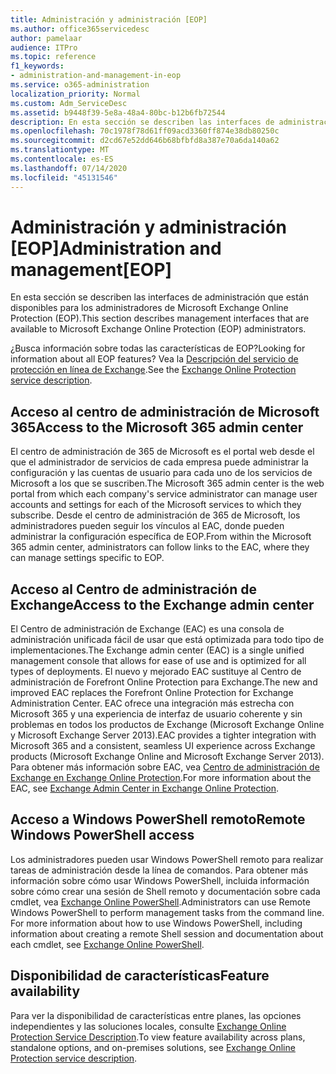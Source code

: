 ```yaml
---
title: Administración y administración [EOP]
ms.author: office365servicedesc
author: pamelaar
audience: ITPro
ms.topic: reference
f1_keywords:
- administration-and-management-in-eop
ms.service: o365-administration
localization_priority: Normal
ms.custom: Adm_ServiceDesc
ms.assetid: b9448f39-5e8a-48a4-80bc-b12b6fb72544
description: En esta sección se describen las interfaces de administración que están disponibles para los administradores de Microsoft Exchange Online Protection (EOP).
ms.openlocfilehash: 70c1978f78d61ff09acd3360ff874e38db80250c
ms.sourcegitcommit: d2cd67e52dd646b68bfbfd8a387e70a6da140a62
ms.translationtype: MT
ms.contentlocale: es-ES
ms.lasthandoff: 07/14/2020
ms.locfileid: "45131546"
---
```

# <a name="administration-and-managementeop"></a><span data-ttu-id="fac7c-103">Administración y administración [EOP]</span><span class="sxs-lookup"><span data-stu-id="fac7c-103">Administration and management[EOP]</span></span>

<span data-ttu-id="fac7c-104">En esta sección se describen las interfaces de administración que están disponibles para los administradores de Microsoft Exchange Online Protection (EOP).</span><span class="sxs-lookup"><span data-stu-id="fac7c-104">This section describes management interfaces that are available to Microsoft Exchange Online Protection (EOP) administrators.</span></span>
  
<span data-ttu-id="fac7c-105">¿Busca información sobre todas las características de EOP?</span><span class="sxs-lookup"><span data-stu-id="fac7c-105">Looking for information about all EOP features?</span></span> <span data-ttu-id="fac7c-106">Vea la [Descripción del servicio de protección en línea de Exchange](exchange-online-protection-service-description.md).</span><span class="sxs-lookup"><span data-stu-id="fac7c-106">See the [Exchange Online Protection service description](exchange-online-protection-service-description.md).</span></span>
  
## <a name="access-to-the-microsoft-365-admin-center"></a><span data-ttu-id="fac7c-107">Acceso al centro de administración de Microsoft 365</span><span class="sxs-lookup"><span data-stu-id="fac7c-107">Access to the Microsoft 365 admin center</span></span>

<span data-ttu-id="fac7c-108">El centro de administración de 365 de Microsoft es el portal web desde el que el administrador de servicios de cada empresa puede administrar la configuración y las cuentas de usuario para cada uno de los servicios de Microsoft a los que se suscriben.</span><span class="sxs-lookup"><span data-stu-id="fac7c-108">The Microsoft 365 admin center is the web portal from which each company's service administrator can manage user accounts and settings for each of the Microsoft services to which they subscribe.</span></span> <span data-ttu-id="fac7c-109">Desde el centro de administración de 365 de Microsoft, los administradores pueden seguir los vínculos al EAC, donde pueden administrar la configuración específica de EOP.</span><span class="sxs-lookup"><span data-stu-id="fac7c-109">From within the Microsoft 365 admin center, administrators can follow links to the EAC, where they can manage settings specific to EOP.</span></span>
  
## <a name="access-to-the-exchange-admin-center"></a><span data-ttu-id="fac7c-110">Acceso al Centro de administración de Exchange</span><span class="sxs-lookup"><span data-stu-id="fac7c-110">Access to the Exchange admin center</span></span>

<span data-ttu-id="fac7c-111">El Centro de administración de Exchange (EAC) es una consola de administración unificada fácil de usar que está optimizada para todo tipo de implementaciones.</span><span class="sxs-lookup"><span data-stu-id="fac7c-111">The Exchange admin center (EAC) is a single unified management console that allows for ease of use and is optimized for all types of deployments.</span></span> <span data-ttu-id="fac7c-112">El nuevo y mejorado EAC sustituye al Centro de administración de Forefront Online Protection para Exchange.</span><span class="sxs-lookup"><span data-stu-id="fac7c-112">The new and improved EAC replaces the Forefront Online Protection for Exchange Administration Center.</span></span> <span data-ttu-id="fac7c-113">EAC ofrece una integración más estrecha con Microsoft 365 y una experiencia de interfaz de usuario coherente y sin problemas en todos los productos de Exchange (Microsoft Exchange Online y Microsoft Exchange Server 2013).</span><span class="sxs-lookup"><span data-stu-id="fac7c-113">EAC provides a tighter integration with Microsoft 365 and a consistent, seamless UI experience across Exchange products (Microsoft Exchange Online and Microsoft Exchange Server 2013).</span></span> <span data-ttu-id="fac7c-114">Para obtener más información sobre EAC, vea [Centro de administración de Exchange en Exchange Online Protection](https://go.microsoft.com/fwlink/p/?LinkId=282381).</span><span class="sxs-lookup"><span data-stu-id="fac7c-114">For more information about the EAC, see [Exchange Admin Center in Exchange Online Protection](https://go.microsoft.com/fwlink/p/?LinkId=282381).</span></span>
  
## <a name="remote-windows-powershell-access"></a><span data-ttu-id="fac7c-115">Acceso a Windows PowerShell remoto</span><span class="sxs-lookup"><span data-stu-id="fac7c-115">Remote Windows PowerShell access</span></span>

 <span data-ttu-id="fac7c-p104">Los administradores pueden usar Windows PowerShell remoto para realizar tareas de administración desde la línea de comandos. Para obtener más información sobre cómo usar Windows PowerShell, incluida información sobre cómo crear una sesión de Shell remoto y documentación sobre cada cmdlet, vea [Exchange Online PowerShell](https://go.microsoft.com/fwlink/p/?LinkId=282266).</span><span class="sxs-lookup"><span data-stu-id="fac7c-p104">Administrators can use Remote Windows PowerShell to perform management tasks from the command line. For more information about how to use Windows PowerShell, including information about creating a remote Shell session and documentation about each cmdlet, see [Exchange Online PowerShell](https://go.microsoft.com/fwlink/p/?LinkId=282266).</span></span>
  
## <a name="feature-availability"></a><span data-ttu-id="fac7c-118">Disponibilidad de características</span><span class="sxs-lookup"><span data-stu-id="fac7c-118">Feature availability</span></span>

<span data-ttu-id="fac7c-119">Para ver la disponibilidad de características entre planes, las opciones independientes y las soluciones locales, consulte [Exchange Online Protection Service Description](exchange-online-protection-service-description.md).</span><span class="sxs-lookup"><span data-stu-id="fac7c-119">To view feature availability across plans, standalone options, and on-premises solutions, see [Exchange Online Protection service description](exchange-online-protection-service-description.md).</span></span>
  